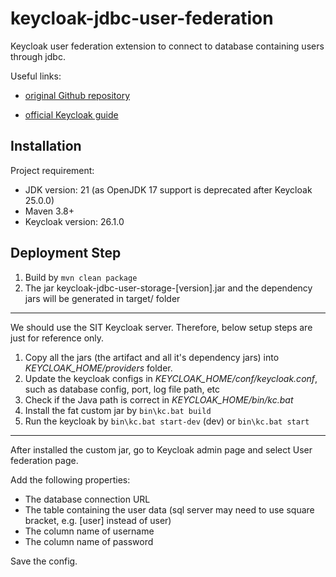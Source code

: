 # keycloak-jdbc-user-federation

Keycloak user federation extension to connect to database containing users through jdbc. 

Useful links:

- [original Github repository](https://github.com/kyrcha/keycloak-mysql-user-federation)

- [official Keycloak guide](https://www.keycloak.org/docs/latest/server_development/index.html#_user-storage-spi)

## Installation 

Project requirement:

- JDK version: 21 (as OpenJDK 17 support is deprecated after Keycloak 25.0.0)
- Maven 3.8+
- Keycloak version: 26.1.0

## Deployment Step

1. Build by `mvn clean package`
2. The jar keycloak-jdbc-user-storage-[version].jar and the dependency jars will be generated in target/ folder

---

We should use the SIT Keycloak server. Therefore, below setup steps are just for reference only.

1. Copy all the jars (the artifact and all it's dependency jars) into *KEYCLOAK_HOME/providers* folder. 
2. Update the keycloak configs in *KEYCLOAK_HOME/conf/keycloak.conf*, such as database config, port, log file path, etc
3. Check if the Java path is correct in *KEYCLOAK_HOME/bin/kc.bat*
4. Install the fat custom jar by `bin\kc.bat build`
5. Run the keycloak by `bin\kc.bat start-dev` (dev) or `bin\kc.bat start`

---

After installed the custom jar, go to Keycloak admin page and select User federation page.

Add the following properties:

- The database connection URL
- The table containing the user data (sql server may need to use square bracket, e.g. [user] instead of user)
- The column name of username
- The column name of password

Save the config.
